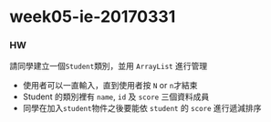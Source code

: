# week05-ie-20170331
### HW
請同學建立一個`Student`類別，並用 `ArrayList` 進行管理
- 使用者可以一直輸入，直到使用者按 `N` or `n`才結束
- Student 的類別裡有 `name`, `id` 及 `score` 三個資料成員
- 同學在加入`student`物件之後要能依 `student` 的 `score` 進行遞減排序
